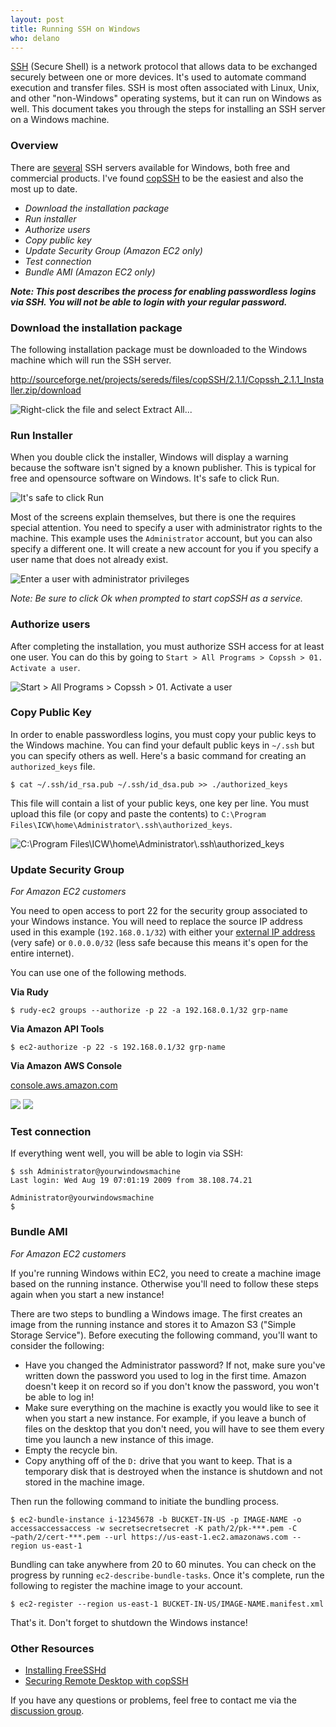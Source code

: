```yaml
---
layout: post
title: Running SSH on Windows
who: delano
---
```



[SSH](http://en.wikipedia.org/wiki/Secure_Shell) (Secure Shell) is a network protocol that allows data to be exchanged securely between one or more devices. It's used to automate command execution and transfer files. SSH is most often associated with Linux, Unix, and other "non-Windows" operating systems, but it can run on Windows as well. This document takes you through the steps for installing an SSH server on a Windows machine. 

### Overview ###


There are [several](http://www.openssh.com/windows.html) SSH servers available for Windows, both free and commercial products. I've found [copSSH](http://www.itefix.no/copssh/) to be the easiest and also the most up to date. 

* _Download the installation package_
* _Run installer_
* _Authorize users_
* _Copy public key_
* _Update Security Group (Amazon EC2 only)_ 
* _Test connection_
* _Bundle AMI (Amazon EC2 only)_

***Note: This post describes the process for enabling passwordless logins via SSH. You will not be able to login with your regular password.***


### Download the installation package ###

The following installation package must be downloaded to the Windows machine which will run the SSH server. 

<a href="http://sourceforge.net/projects/sereds/files/copSSH/2.1.1/Copssh_2.1.1_Installer.zip/download">http://sourceforge.net/projects/sereds/files/copSSH/2.1.1/Copssh_2.1.1_Installer.zip/download</a>

<img class="graphic" src="/blog/assets/2009-q3/ssh-on-windows-01-extract.png" border="0" alt="Right-click the file and select Extract All..." />


### Run Installer ###

When you double click the installer, Windows will display a warning because the software isn't signed by a known publisher. This is typical for free and opensource software on Windows. It's safe to click Run. 

<img class="graphic" src="/blog/assets/2009-q3/ssh-on-windows-03-accept.png" border="0" alt="It's safe to click Run" />

Most of the screens explain themselves, but there is one the requires special attention. You need to specify a user with administrator rights to the machine. This example uses the `Administrator` account, but you can also specify a different one. It will create a new account for you if you specify a user name that does not already exist. 

<img class="graphic" src="/blog/assets/2009-q3/ssh-on-windows-04-admin.png" border="0" alt="Enter a user with administrator privileges" />

*Note: Be sure to click Ok when prompted to start copSSH as a service.*


### Authorize users ###

After completing the installation, you must authorize SSH access for at least one user. You can do this by going to `Start > All Programs > Copssh > 01. Activate a user`.

<img class="graphic" src="/blog/assets/2009-q3/ssh-on-windows-05-user.png" border="0" alt="Start &gt; All Programs &gt; Copssh &gt; 01. Activate a user"/>


### Copy Public Key ###

In order to enable passwordless logins, you must copy your public keys to the Windows machine. You can find your default public keys in `~/.ssh` but you can specify others as well. Here's a basic command for creating an `authorized_keys` file. 

    $ cat ~/.ssh/id_rsa.pub ~/.ssh/id_dsa.pub >> ./authorized_keys

This file will contain a list of your public keys, one key per line. You must upload this file (or copy and paste the contents) to `C:\Program Files\ICW\home\Administrator\.ssh\authorized_keys`. 

<img class="graphic" src="/blog/assets/2009-q3/ssh-on-windows-08-authkeys.png" border="0" alt="C:\Program Files\ICW\home\Administrator\.ssh\authorized_keys" />


### Update Security Group ###

_For Amazon EC2 customers_

You need to open access to port 22 for the security group associated to your Windows instance. You will need to replace the source IP address used in this example (`192.168.0.1/32`) with either your [external IP address](http://solutious.heroku.com/ip/) (very safe) or `0.0.0.0/32` (less safe because this means it's open for the entire internet). 

You can use one of the following methods.

**Via Rudy**

    $ rudy-ec2 groups --authorize -p 22 -a 192.168.0.1/32 grp-name

**Via Amazon API Tools**

    $ ec2-authorize -p 22 -s 192.168.0.1/32 grp-name

**Via Amazon AWS Console**

<span class="graphicSubtext"><a href="http://console.aws.amazon.com">console.aws.amazon.com</a></span>

<img class="graphic" src="/blog/assets/2009-q3/ssh-on-windows-09-securitygroup.png" border="0" />

<img class="graphic" src="/blog/assets/2009-q3/ssh-on-windows-10-securitygroup.png" border="0" />

### Test connection ###

If everything went well, you will be able to login via SSH:

    $ ssh Administrator@yourwindowsmachine
    Last login: Wed Aug 19 07:01:19 2009 from 38.108.74.21
    
    Administrator@yourwindowsmachine
    $ 


### Bundle AMI ###

_For Amazon EC2 customers_

If you're running Windows within EC2, you need to create a machine image based on the running instance. Otherwise you'll need to follow these steps again when you start a new instance! 

There are two steps to bundling a Windows image. The first creates an image from the running instance and stores it to Amazon S3 ("Simple Storage Service"). Before executing the following command, you'll want to consider the following:

* Have you changed the Administrator password? If not, make sure you've written down the password you used to log in the first time. Amazon doesn't keep it on record so if you don't know the password, you won't be able to log in!
* Make sure everything on the machine is exactly you would like to see it when you start a new instance. For example, if you leave a bunch of files on the desktop that you don't need, you will have to see them every time you launch a new instance of this image. 
* Empty the recycle bin. 
* Copy anything off of the `D:` drive that you want to keep. That is a temporary disk that is destroyed when the instance is shutdown and not stored in the machine image.
 
Then run the following command to initiate the bundling process.

    $ ec2-bundle-instance i-12345678 -b BUCKET-IN-US -p IMAGE-NAME -o accessaccessaccess -w secretsecretsecret -K path/2/pk-***.pem -C ~path/2/cert-***.pem --url https://us-east-1.ec2.amazonaws.com --region us-east-1

Bundling can take anywhere from 20 to 60 minutes. You can check on the progress by running `ec2-describe-bundle-tasks`. Once it's complete, run the following to register the machine image to your account. 

    $ ec2-register --region us-east-1 BUCKET-IN-US/IMAGE-NAME.manifest.xml

That's it. Don't forget to shutdown the Windows instance!


### Other Resources ###

* [Installing FreeSSHd](http://www.windowsnetworking.com/articles_tutorials/install-SSH-Server-Windows-Server-2008.html)
* [Securing Remote Desktop with copSSH](http://www.teamhackaday.com/2008/04/23/securing-windows-remote-desktop-with-copssh/)

If you have any questions or problems, feel free to contact me via the [discussion group](http://groups.google.com/group/rudy-deployment). 
